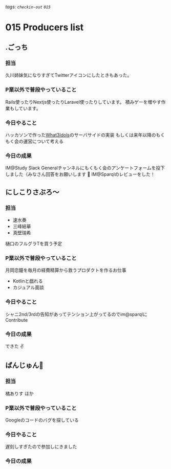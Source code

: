 ###### tags: `checkin-out` `015`

# 015 Producers list

## .ごっち

### 担当

久川姉妹気になりすぎてTwitterアイコンにしたときもあった。

### P業以外で普段やっていること

Rails使ったりNextjs使ったりLaravel使ったりしています。
積みゲーを増やす作業もしています。

### 今日やること

ハッカソンで作った[What3Idols](https://medium.com/@gggooottto/what3idols%E3%81%AA%E3%82%8B%E3%82%82%E3%81%AE%E3%82%92%E4%BD%9C%E3%81%A3%E3%81%9F-3255b1213ebd)のサーバサイドの実装
もしくは来年以降のもくもく会の運営について考える

### 今日の成果

IM@Study Slack Generalチャンネルにもくもく会のアンケートフォームを投下しました（みなさん回答をお願いします :bow:
IM@Sparqlのレビューをした！


## にしこりさぶろ〜

### 担当

- 速水奏
- 三峰結華
- 真壁瑞希

樋口のフルグラTを買う予定

### P業以外で普段やっていること

月岡恋鐘を毎月の経費精算から救うプロダクトを作るお仕事
- Kotlinと戯れる
- カジュアル面談

### 今日やること
シャニ2nd/3rdの告知があってテンション上がってるのでim@sparqlにContribute

### 今日の成果

できた :v:



## ばんじゅん🍓

### 担当

橘ありす
ほか

### P業以外で普段やっていること

Googleのコードのバグを探している

### 今日やること

遅刻しすぎたので参加しにきました

### 今日の成果
